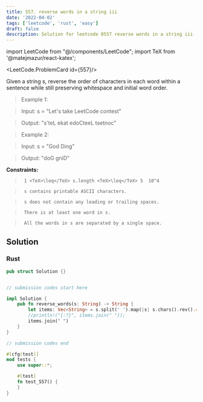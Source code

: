 ```yaml
---
title: 557. reverse words in a string iii
date: '2022-04-02'
tags: ['leetcode', 'rust', 'easy']
draft: false
description: Solution for leetcode 0557 reverse words in a string iii
---
```

import LeetCode from "@/components/LeetCode";
import TeX from '@matejmazur/react-katex';

<LeetCode.ProblemCard id={557}/>
 

  Given a string s, reverse the order of characters in each word within a sentence while still preserving whitespace and initial word order.

   

 >   Example 1:

 >   Input: s <TeX>=</TeX> "Let's take LeetCode contest"

 >   Output: "s'teL ekat edoCteeL tsetnoc"

 >   Example 2:

 >   Input: s <TeX>=</TeX> "God Ding"

 >   Output: "doG gniD"

   

  **Constraints:**

  

 >   	1 <TeX>\leq</TeX> s.length <TeX>\leq</TeX> 5  10^4

 >   	s contains printable ASCII characters.

 >   	s does not contain any leading or trailing spaces.

 >   	There is at least one word in s.

 >   	All the words in s are separated by a single space.


## Solution
### Rust
```rust
pub struct Solution {}


// submission codes start here

impl Solution {
    pub fn reverse_words(s: String) -> String {
        let items: Vec<String> = s.split(' ').map(|s| s.chars().rev().collect::<String>()).collect::<Vec<_>>();
        //println!("{:?}", items.join(" "));
        items.join(" ")
    }
}

// submission codes end

#[cfg(test)]
mod tests {
    use super::*;

    #[test]
    fn test_557() {
    }
}

```
